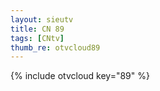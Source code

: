 ```yaml
--- 
layout: sieutv
title: CN 89
tags: [CNtv]
thumb_re: otvcloud89
---
```

{% include otvcloud key="89" %} 
